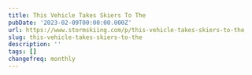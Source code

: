 ```yaml
---
title: This Vehicle Takes Skiers To The
pubDate: '2023-02-09T00:00:00.000Z'
url: https://www.stormskiing.com/p/this-vehicle-takes-skiers-to-the
slug: this-vehicle-takes-skiers-to-the
description: ''
tags: []
changefreq: monthly
---
```


<!-- Add post content below -->
